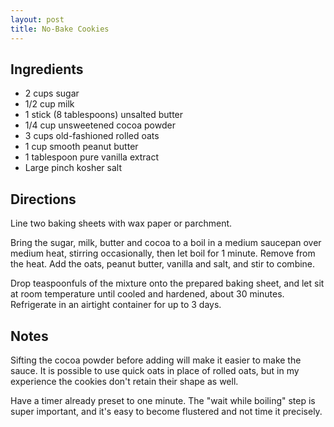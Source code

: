 ```yaml
---
layout: post
title: No-Bake Cookies
---
```


<!--more-->

## Ingredients

* 2 cups sugar
* 1/2 cup milk
* 1 stick (8 tablespoons) unsalted butter
* 1/4 cup unsweetened cocoa powder
* 3 cups old-fashioned rolled oats
* 1 cup smooth peanut butter
* 1 tablespoon pure vanilla extract
* Large pinch kosher salt


## Directions

Line two baking sheets with wax paper or parchment.

Bring the sugar, milk, butter and cocoa to a boil in a medium saucepan over medium heat, stirring occasionally, then let boil for 1 minute.
Remove from the heat.
Add the oats, peanut butter, vanilla and salt, and stir to combine.

Drop teaspoonfuls of the mixture onto the prepared baking sheet, and let sit at room temperature until cooled and hardened, about 30 minutes.
Refrigerate in an airtight container for up to 3 days.

## Notes

Sifting the cocoa powder before adding will make it easier to make the sauce.
It is possible to use quick oats in place of rolled oats, but in my experience the cookies don't retain their shape as well.

Have a timer already preset to one minute.
The "wait while boiling" step is super important, and it's easy to become flustered and not time it precisely.
